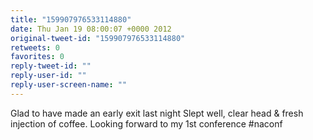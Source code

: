 ```yaml
---
title: "159907976533114880"
date: Thu Jan 19 08:00:07 +0000 2012
original-tweet-id: "159907976533114880"
retweets: 0
favorites: 0
reply-tweet-id: ""
reply-user-id: ""
reply-user-screen-name: ""
---
```

Glad to have made an early exit last night Slept well, clear head & fresh injection of coffee. Looking forward to my 1st conference #naconf
